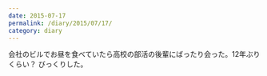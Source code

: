 ```yaml
---
date: 2015-07-17
permalink: /diary/2015/07/17/
category: diary
---
```


会社のビルでお昼を食べていたら高校の部活の後輩にばったり会った。12年ぶりくらい？ びっくりした。